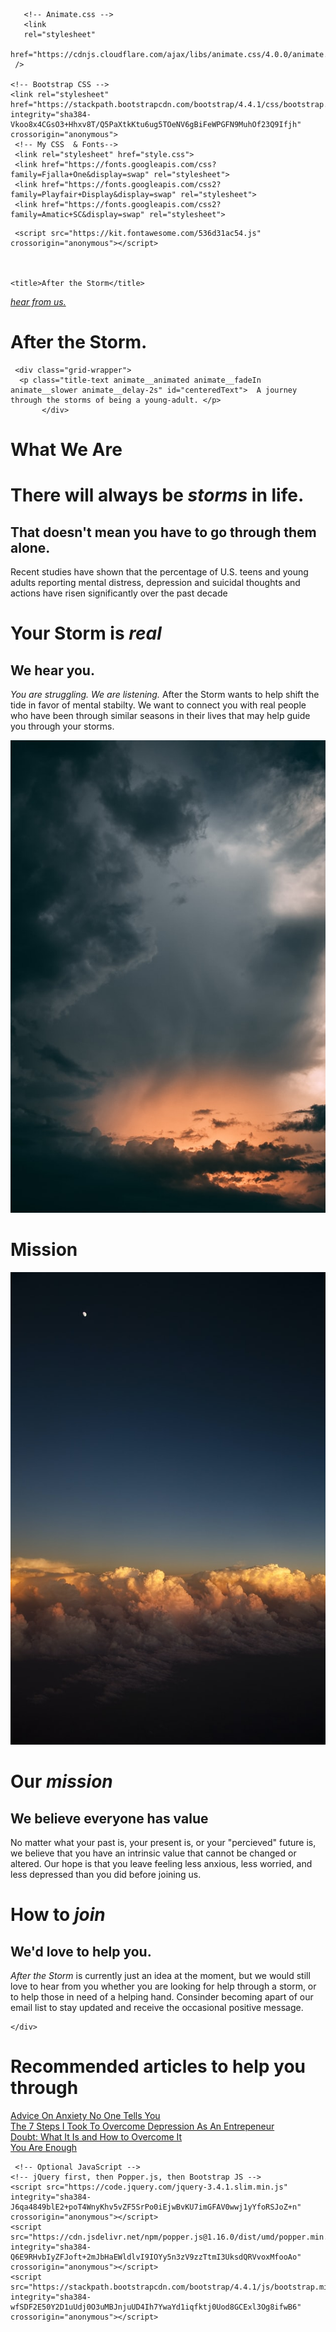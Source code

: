 <!doctype html>
<html lang="en">
  <head>
    <!-- Required meta tags -->
    <meta charset="utf-8">
    <meta name="viewport" content="width=device-width, initial-scale=1, shrink-to-fit=no">

       <!-- Animate.css -->
       <link
       rel="stylesheet"
       href="https://cdnjs.cloudflare.com/ajax/libs/animate.css/4.0.0/animate.min.css"
     />

    <!-- Bootstrap CSS -->
    <link rel="stylesheet" href="https://stackpath.bootstrapcdn.com/bootstrap/4.4.1/css/bootstrap.min.css" integrity="sha384-Vkoo8x4CGsO3+Hhxv8T/Q5PaXtkKtu6ug5TOeNV6gBiFeWPGFN9MuhOf23Q9Ifjh" crossorigin="anonymous">
     <!-- My CSS  & Fonts-->
     <link rel="stylesheet" href="style.css">
     <link href="https://fonts.googleapis.com/css?family=Fjalla+One&display=swap" rel="stylesheet">
     <link href="https://fonts.googleapis.com/css2?family=Playfair+Display&display=swap" rel="stylesheet">
     <link href="https://fonts.googleapis.com/css2?family=Amatic+SC&display=swap" rel="stylesheet">
<!-- Font Awesome -->
     <script src="https://kit.fontawesome.com/536d31ac54.js" crossorigin="anonymous"></script>



    <title>After the Storm</title>

  </head>

<body>
  <div class="btn-container">
    <a class="btn btn-primary btn-lg" href="https://mailchi.mp/865e06e3c521/afterthestorm" role="button"> <em>hear from us. </em> </a>
  </div>
 <div class="grid-wrapper">   
<h1 class="title animate__animated animate__fadeIn animate__slower" id="centeredText">  After the Storm.   </h1>
     </div> 

     <div class="grid-wrapper">   
      <p class="title-text animate__animated animate__fadeIn animate__slower animate__delay-2s" id="centeredText">  A journey through the storms of being a young-adult. </p>
           </div> 
      


<!-- Sub Header Sections -->
 <div class="section-one-grid-wrapper">
  <h1 class="recommended"> What We Are</h1>
  <div class="container">
    <div class="row">
      <div class="col-sm-6 section-one-child-text animate__animated animate__fadeIn animate__slower">
  <h1> There will always be <em class="em-color">  storms </em> in life.</h1>
  <h2> That doesn't mean you have to go through them alone.</h2>
  <p> Recent studies have shown that the percentage of U.S. teens and young adults reporting mental distress, depression and suicidal thoughts and actions have risen significantly over the past decade</p>
  <h1> Your Storm is <em class="em-color"> real</em></h1>
  <h2> We hear you.</h2>
  <p> <em>You are struggling. We are listening.</em> 
    After the Storm wants to help shift the tide in favor of mental stabilty. We want to connect you with real people who have been through similar seasons in their lives that may help guide you through your storms.
    </p>
      </div>
      <div class="col-sm-6 ">
        <img class="section-one-child-image" src="images/images/alone.jpeg" />
       </div>
    </div>
  </div>
</div>
<h1 class="recommended"> Mission </h1>
<div class="container">
  <div class="row">
    <div class="col-sm-6 ">
      <img class="section-one-child-image" src="images/images/clouds2.jpeg" />
     </div>
  </div>
    <div class="col-sm-6 section-one-child-text animate__animated animate__fadeIn animate__slower">
<h1> Our <em class="em-color-2"><strong>  mission</strong>  </em></h1>
<h2> We believe everyone has value</h2>
<p> No matter what your past is, your present is, or your "percieved" future is, we believe that you have an intrinsic value that cannot be changed or altered. Our hope is that you leave feeling less anxious, less worried, and less depressed than you did before joining us.</p>
<h1> How to  <em class="em-color-2"> join </em></h1>
<h2> We'd love to help you.</h2>
<p> <em>After the Storm </em> 
  is currently just an idea at the moment, but we would still love to hear from you whether you are looking for help through a storm, or to help those in need of a helping hand. Consinder becoming apart of our email list to stay updated and receive the occasional positive message.
  </p>

    </div>
</div>
<h1 class="recommended"> Recommended articles to help you through </h1>
<div class="container-two">
  <div class="row row-2">
    <div class="col-sm-6 ">
     <a class="coolLinks" href="https://medium.com/personal-growth/advice-on-anxiety-no-one-tells-you-4cf397843200"> Advice On Anxiety No One Tells You  </a>
     </div>
     <div class="col-sm-6 ">
      <a class="coolLinks2" href="https://entrepreneurshandbook.co/the-7-steps-i-took-to-overcome-depression-as-an-entrepreneur-af9b5b979088"> The 7 Steps I Took To Overcome Depression As An Entrepeneur  </a>
      </div>
      <div class="col-sm-6 ">
        <a class="coolLinks3" href="https://medium.com/personal-growth/doubt-what-it-is-and-how-to-overcome-it-8532431b2f7"> Doubt: What It Is and How to Overcome It  </a>
        </div>
        <div class="col-sm-6 ">
          <a class="coolLinks4" href="https://medium.com/personal-growth/you-are-enough-dc2995d27352"> You Are Enough  </a>
          </div>

  </div>
</div>
</div>





</div>

</body>

     <!-- Optional JavaScript -->
    <!-- jQuery first, then Popper.js, then Bootstrap JS -->
    <script src="https://code.jquery.com/jquery-3.4.1.slim.min.js" integrity="sha384-J6qa4849blE2+poT4WnyKhv5vZF5SrPo0iEjwBvKU7imGFAV0wwj1yYfoRSJoZ+n" crossorigin="anonymous"></script>
    <script src="https://cdn.jsdelivr.net/npm/popper.js@1.16.0/dist/umd/popper.min.js" integrity="sha384-Q6E9RHvbIyZFJoft+2mJbHaEWldlvI9IOYy5n3zV9zzTtmI3UksdQRVvoxMfooAo" crossorigin="anonymous"></script>
    <script src="https://stackpath.bootstrapcdn.com/bootstrap/4.4.1/js/bootstrap.min.js" integrity="sha384-wfSDF2E50Y2D1uUdj0O3uMBJnjuUD4Ih7YwaYd1iqfktj0Uod8GCExl3Og8ifwB6" crossorigin="anonymous"></script>
</html>
